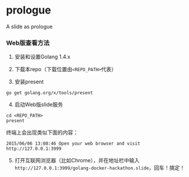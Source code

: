 # prologue
A slide as prologue

### Web版查看方法

1. 安装和设置Golang 1.4.x

2. 下载本repo（下载位置由`<REPO_PATH>`代表）


3. 安装present
  ```
  go get golang.org/x/tools/present
  ```

4. 启动Web版slide服务
  ```
  cd <REPO_PATH>
  present
  ```
  终端上会出现类似下面的内容：
  ```
  2015/06/06 13:08:46 Open your web browser and visit http://127.0.0.1:3999
  ```

5. 打开互联网浏览器（比如Chrome），并在地址栏中输入`http://127.0.0.1:3999/golang-docker-hackathon.slide`，回车！搞定！
